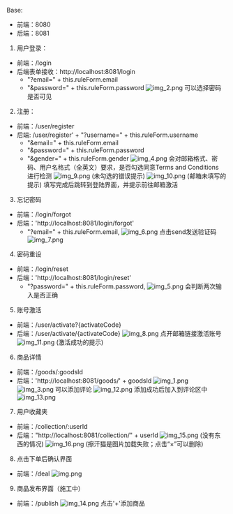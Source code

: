 Base: 
- 前端：8080
- 后端：8081


1. 用户登录：
- 前端：/login
- 后端表单接收：http://localhost:8081/login
  + "?email=" + this.ruleForm.email
  + "&password=" + this.ruleForm.password
![img_2.png](img_2.png)
可以选择密码是否可见

2. 注册：
- 前端：/user/register
- 后端: /user/register' + "?username=" + this.ruleForm.username
  + "&email=" + this.ruleForm.email
  + "&password=" + this.ruleForm.password
  + "&gender=" + this.ruleForm.gender
![img_4.png](img_4.png)
会对邮箱格式、密码、用户名格式（全英文）要求，是否勾选同意Terms and Conditions 进行检测
![img_9.png](img_9.png)
    (未勾选的错误提示)
![img_10.png](img_10.png)
    (邮箱未填写的提示)
填写完成后跳转到登陆界面，并提示前往邮箱激活

3. 忘记密码
- 前端：/login/forgot
- 后端：'http://localhost:8081/login/forgot'
  + "?email=" + this.ruleForm.email,
![img_6.png](img_6.png) 点击send发送验证码
![img_7.png](img_7.png)

4. 密码重设
- 前端：/login/reset
- 后端：'http://localhost:8081/login/reset'
  + "?password=" + this.ruleForm.password,
![img_5.png](img_5.png)
会判断两次输入是否正确

5. 账号激活
- 前端：/user/activate?{activateCode}
- 后端：/user/activate/{activateCode}
![img_8.png](img_8.png)
点开邮箱链接激活账号
![img_11.png](img_11.png)
  (激活成功的提示)

6. 商品详情
- 前端：/goods/:goodsId
- 后端：'http://localhost:8081/goods/' + goodsId
![img_1.png](img_1.png)
![img_3.png](img_3.png)
可以添加评论
![img_12.png](img_12.png)
添加成功后加入到评论区中
![img_13.png](img_13.png)

7. 用户收藏夹
- 前端：/collection/:userId
- 后端："http://localhost:8081/collection/" + userId
![img_15.png](img_15.png)
  (没有东西的情况)
![img_16.png](img_16.png)
  (擦汗猫是图片加载失败；点击“×”可以删除)

8. 点击下单后确认界面
- 前端：/deal
![img.png](img.png)

9. 商品发布界面（施工中）
- 前端：/publish
![img_14.png](img_14.png)
点击'+'添加商品

